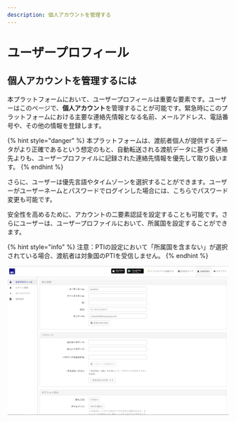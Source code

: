 ```yaml
---
description: 個人アカウントを管理する
---
```


# ユーザープロフィール

## 個人アカウントを管理するには

本プラットフォームにおいて、ユーザープロフィールは重要な要素です。ユーザーはこのページで、**個人アカウント**を管理することが可能です。緊急時にこのプラットフォームにおける主要な連絡先情報となる名前、メールアドレス、電話番号や、その他の情報を登録します。

{% hint style="danger" %}
本プラットフォームは、渡航者個人が提供するデータがより正確であるという想定のもと、自動転送される渡航データに基づく連絡先よりも、ユーザープロファイルに記録された連絡先情報を優先して取り扱います。
{% endhint %}

さらに、ユーザーは優先言語やタイムゾーンを選択することができます。ユーザーがユーザーネームとパスワードでログインした場合には、こちらでパスワード変更も可能です。

安全性を高めるために、アカウントの二要素認証を設定することも可能です。さらにユーザーは、ユーザープロファイルにおいて、所属国を設定することができます。

{% hint style="info" %}
注意：PTIの設定において「所属国を含まない」が選択されている場合、渡航者は対象国のPTIを受信しません。
{% endhint %}

![](../.gitbook/assets/user-profile%20%285%29.jpg)

